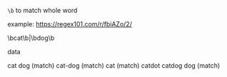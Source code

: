 `\b` to match whole word 

example: https://regex101.com/r/fbiAZo/2/

\bcat\b|\bdog\b

data

cat dog  (match)
cat-dog (match)
cat (match)
catdot 
catdog 
dog (match)
